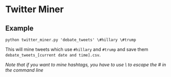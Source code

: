 # Twitter Miner

## Example

`python twitter_miner.py 'debate_tweets' \#hillary \#trump`

This will mine tweets which use `#hillary` and `#trump` and save them `debate_tweets_[current date and time].csv`.

_Note that if you want to mine hashtags, you have to use \ to escape the # in the command line_
